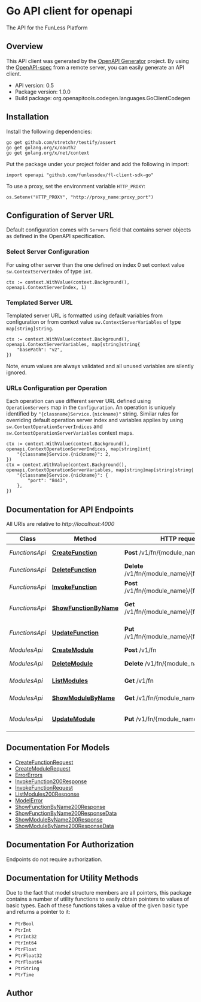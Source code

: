 # Go API client for openapi

The API for the FunLess Platform

## Overview
This API client was generated by the [OpenAPI Generator](https://openapi-generator.tech) project.  By using the [OpenAPI-spec](https://www.openapis.org/) from a remote server, you can easily generate an API client.

- API version: 0.5
- Package version: 1.0.0
- Build package: org.openapitools.codegen.languages.GoClientCodegen

## Installation

Install the following dependencies:

```shell
go get github.com/stretchr/testify/assert
go get golang.org/x/oauth2
go get golang.org/x/net/context
```

Put the package under your project folder and add the following in import:

```golang
import openapi "github.com/funlessdev/fl-client-sdk-go"
```

To use a proxy, set the environment variable `HTTP_PROXY`:

```golang
os.Setenv("HTTP_PROXY", "http://proxy_name:proxy_port")
```

## Configuration of Server URL

Default configuration comes with `Servers` field that contains server objects as defined in the OpenAPI specification.

### Select Server Configuration

For using other server than the one defined on index 0 set context value `sw.ContextServerIndex` of type `int`.

```golang
ctx := context.WithValue(context.Background(), openapi.ContextServerIndex, 1)
```

### Templated Server URL

Templated server URL is formatted using default variables from configuration or from context value `sw.ContextServerVariables` of type `map[string]string`.

```golang
ctx := context.WithValue(context.Background(), openapi.ContextServerVariables, map[string]string{
	"basePath": "v2",
})
```

Note, enum values are always validated and all unused variables are silently ignored.

### URLs Configuration per Operation

Each operation can use different server URL defined using `OperationServers` map in the `Configuration`.
An operation is uniquely identified by `"{classname}Service.{nickname}"` string.
Similar rules for overriding default operation server index and variables applies by using `sw.ContextOperationServerIndices` and `sw.ContextOperationServerVariables` context maps.

```golang
ctx := context.WithValue(context.Background(), openapi.ContextOperationServerIndices, map[string]int{
	"{classname}Service.{nickname}": 2,
})
ctx = context.WithValue(context.Background(), openapi.ContextOperationServerVariables, map[string]map[string]string{
	"{classname}Service.{nickname}": {
		"port": "8443",
	},
})
```

## Documentation for API Endpoints

All URIs are relative to *http://localhost:4000*

Class | Method | HTTP request | Description
------------ | ------------- | ------------- | -------------
*FunctionsApi* | [**CreateFunction**](docs/FunctionsApi.md#createfunction) | **Post** /v1/fn/{module_name} | Create new function
*FunctionsApi* | [**DeleteFunction**](docs/FunctionsApi.md#deletefunction) | **Delete** /v1/fn/{module_name}/{function_name} | Delete function
*FunctionsApi* | [**InvokeFunction**](docs/FunctionsApi.md#invokefunction) | **Post** /v1/fn/{module_name}/{function_name} | Invoke function
*FunctionsApi* | [**ShowFunctionByName**](docs/FunctionsApi.md#showfunctionbyname) | **Get** /v1/fn/{module_name}/{function_name} | Show function info
*FunctionsApi* | [**UpdateFunction**](docs/FunctionsApi.md#updatefunction) | **Put** /v1/fn/{module_name}/{function_name} | Update function code
*ModulesApi* | [**CreateModule**](docs/ModulesApi.md#createmodule) | **Post** /v1/fn | Create
*ModulesApi* | [**DeleteModule**](docs/ModulesApi.md#deletemodule) | **Delete** /v1/fn/{module_name} | Delete module
*ModulesApi* | [**ListModules**](docs/ModulesApi.md#listmodules) | **Get** /v1/fn | List modules
*ModulesApi* | [**ShowModuleByName**](docs/ModulesApi.md#showmodulebyname) | **Get** /v1/fn/{module_name} | Show module info
*ModulesApi* | [**UpdateModule**](docs/ModulesApi.md#updatemodule) | **Put** /v1/fn/{module_name} | Update module name


## Documentation For Models

 - [CreateFunctionRequest](docs/CreateFunctionRequest.md)
 - [CreateModuleRequest](docs/CreateModuleRequest.md)
 - [ErrorErrors](docs/ErrorErrors.md)
 - [InvokeFunction200Response](docs/InvokeFunction200Response.md)
 - [InvokeFunctionRequest](docs/InvokeFunctionRequest.md)
 - [ListModules200Response](docs/ListModules200Response.md)
 - [ModelError](docs/ModelError.md)
 - [ShowFunctionByName200Response](docs/ShowFunctionByName200Response.md)
 - [ShowFunctionByName200ResponseData](docs/ShowFunctionByName200ResponseData.md)
 - [ShowModuleByName200Response](docs/ShowModuleByName200Response.md)
 - [ShowModuleByName200ResponseData](docs/ShowModuleByName200ResponseData.md)


## Documentation For Authorization

 Endpoints do not require authorization.


## Documentation for Utility Methods

Due to the fact that model structure members are all pointers, this package contains
a number of utility functions to easily obtain pointers to values of basic types.
Each of these functions takes a value of the given basic type and returns a pointer to it:

* `PtrBool`
* `PtrInt`
* `PtrInt32`
* `PtrInt64`
* `PtrFloat`
* `PtrFloat32`
* `PtrFloat64`
* `PtrString`
* `PtrTime`

## Author



